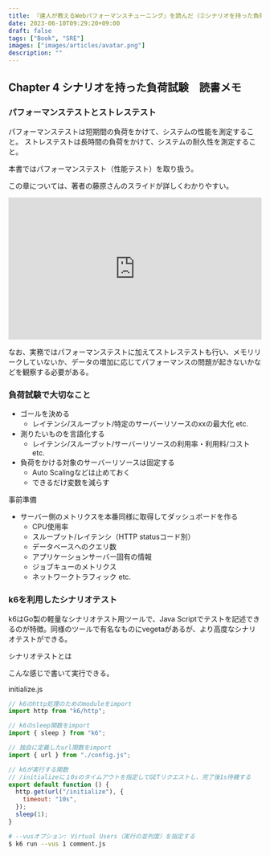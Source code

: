 ```yaml
---
title: 『達人が教えるWebパフォーマンスチューニング』を読んだ（②シナリオを持った負荷試験）
date: 2023-06-10T09:29:20+09:00
draft: false
tags: ["Book", "SRE"]
images: ["images/articles/avatar.png"]
description: ""
---
```


## Chapter 4 シナリオを持った負荷試験　読書メモ

### パフォーマンステストとストレステスト

パフォーマンステストは短期間の負荷をかけて、システムの性能を測定すること。
ストレステストは長時間の負荷をかけて、システムの耐久性を測定すること。

本書ではパフォーマンステスト（性能テスト）を取り扱う。

この章については、著者の藤原さんのスライドが詳しくわかりやすい。

<div style="left: 0; width: 100%; height: 0; position: relative; padding-bottom: 56.1972%;"><iframe src="https://speakerdeck.com/player/c6db5916aeda4148a3b891afd4e5ec17" style="top: 0; left: 0; width: 100%; height: 100%; position: absolute; border: 0;" allowfullscreen scrolling="no"></iframe></div>

なお、実務ではパフォーマンステストに加えてストレステストも行い、メモリリークしていないか、データの増加に応じてパフォーマンスの問題が起きないかなどを観察する必要がある。

### 負荷試験で大切なこと

- ゴールを決める
  - レイテンシ/スループット/特定のサーバーリソースのxxの最大化 etc.
- 測りたいものを言語化する
  - レイテンシ/スループット/サーバーリソースの利用率・利用料/コスト etc.
- 負荷をかける対象のサーバーリソースは固定する
  - Auto Scalingなどは止めておく
  - できるだけ変数を減らす

事前準備
- サーバー側のメトリクスを本番同様に取得してダッシュボードを作る
  - CPU使用率
  - スループット/レイテンシ（HTTP statusコード別）
  - データベースへのクエリ数
  - アプリケーションサーバー固有の情報
  - ジョブキューのメトリクス
  - ネットワークトラフィック etc.

### k6を利用したシナリオテスト

k6はGo製の軽量なシナリオテスト用ツールで、Java Scriptでテストを記述できるのが特徴。同様のツールで有名なものにvegetaがあるが、より高度なシナリオテストができる。

シナリオテストとは

こんな感じで書いて実行できる。

initialize.js

```js
// k6のhttp処理のためのmoduleをimport
import http from "k6/http";

// k6のsleep関数をimport
import { sleep } from "k6";

// 独自に定義したurl関数をimport
import { url } from "./config.js";

// k6が実行する関数
// /initializeに１0sのタイムアウトを指定してGETリクエストし、完了後1s待機する
export default function () {
  http.get(url("/initialize"), {
    timeout: "10s",
  });
  sleep(1);
}
```

```bash
# --vusオプション: Virtual Users（実行の並列度）を指定する
$ k6 run --vus 1 comment.js
```
